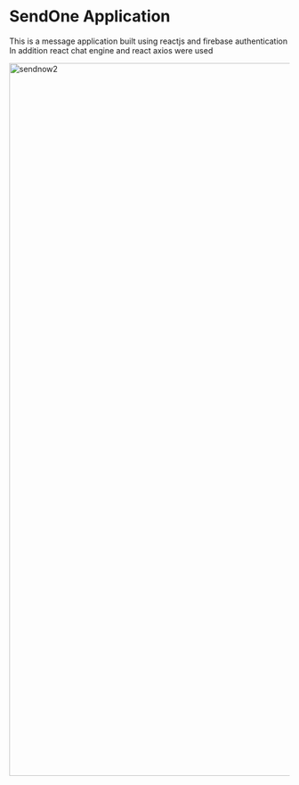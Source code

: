# SendOne Application

This is a message application built using reactjs and firebase authentication <br/>
In addition react chat engine and react axios were used

<img width="1280" alt="sendnow2" src="https://user-images.githubusercontent.com/52848335/128125577-06ed99ec-65e8-457a-a680-6c4ddb6e7910.png">
